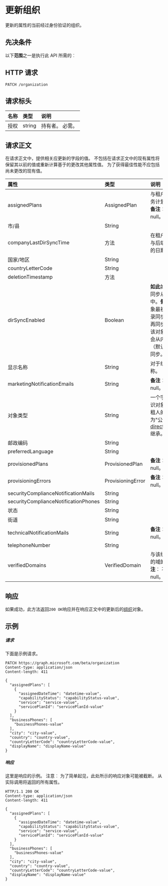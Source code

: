 # <a name="update-organization"></a>更新组织

更新的属性的当前经过身份验证的组织。
## <a name="prerequisites"></a>先决条件
以下**范围**之一是执行此 API 所需的︰
## <a name="http-request"></a>HTTP 请求
<!-- { "blockType": "ignored" } -->
```http
PATCH /organization

```
## <a name="request-headers"></a>请求标头
| 名称       | 类型 | 说明|
|:-----------|:------|:----------|
| 授权  | string  | 持有者<token>。 必需。 |

## <a name="request-body"></a>请求正文
在请求正文中，提供相关应更新的字段的值。 不包括在请求正文中的现有属性将保留其以前的值或重新计算基于的更改其他属性值。 为了获得最佳性能不应包括尚未更改的现有值。

| 属性     | 类型   |说明|
|:---------------|:--------|:----------|
|assignedPlans|AssignedPlan|与租户相关的服务计划的集合。                            **备注**︰ 不可以为 null。            |
|市/县|String|            |
|companyLastDirSyncTime|方法|在租户最后一次与后端目录同步的日期和时间。|
|国家/地区|String|            |
|countryLetterCode|String|            |
|deletionTimestamp|方法||
|dirSyncEnabled|Boolean|**如此**如果此对象同步从本地目录中。**假**如果此对象最初从内部目录同步，但不会再同步;**null**如果该对象已永远不会从内部目录 （默认值） 进行同步。|
|显示名称|String|对于组织显示名称。|
|marketingNotificationEmails|String|                                        **备注**︰ 不可以为 null。            |
|对象类型|String|一个字符串，标识对象类型。 承租人的值始终为"公司"。 从[directoryObject](../resources/directoryobject.md)继承。|
|邮政编码|String|            |
|preferredLanguage|String|            |
|provisionedPlans|ProvisionedPlan|                                        **备注**︰ 不可以为 null。            |
|provisioningErrors|ProvisioningError|                                        **备注**︰ 不可以为 null。            |
|securityComplianceNotificationMails|String||
|securityComplianceNotificationPhones|String||
|状态|String|            |
|街道|String|            |
|technicalNotificationMails|String|                                        **备注**︰ 不可以为 null。            |
|telephoneNumber|String|            |
|verifiedDomains|VerifiedDomain|与该组织相关联的域的集合。                            **备注**︰ 不可以为 null。            |

## <a name="response"></a>响应
如果成功，此方法返回`200 OK`响应并在响应正文中的更新后的[组织](../resources/organization.md)对象。
## <a name="example"></a>示例
##### <a name="request"></a>请求
下面是示例请求。
<!-- {
  "blockType": "request",
  "name": "update_organization"
}-->
```http
PATCH https://graph.microsoft.com/beta/organization
Content-type: application/json
Content-length: 411

{
  "assignedPlans": [
    {
      "assignedDateTime": "datetime-value",
      "capabilityStatus": "capabilityStatus-value",
      "service": "service-value",
      "servicePlanId": "servicePlanId-value"
    }
  ],
  "businessPhones": [
    "businessPhones-value"
  ],
  "city": "city-value",
  "country": "country-value",
  "countryLetterCode": "countryLetterCode-value",
  "displayName": "displayName-value"
}
```
##### <a name="response"></a>响应
这里是响应的示例。 注意︰ 为了简单起见，此处所示的响应对象可能被截断。 从实际调用将返回的所有属性。
<!-- {
  "blockType": "response",
  "truncated": true,
  "@odata.type": "microsoft.graph.organization"
} -->
```http
HTTP/1.1 200 OK
Content-type: application/json
Content-length: 411

{
  "assignedPlans": [
    {
      "assignedDateTime": "datetime-value",
      "capabilityStatus": "capabilityStatus-value",
      "service": "service-value",
      "servicePlanId": "servicePlanId-value"
    }
  ],
  "businessPhones": [
    "businessPhones-value"
  ],
  "city": "city-value",
  "country": "country-value",
  "countryLetterCode": "countryLetterCode-value",
  "displayName": "displayName-value"
}
```

<!-- uuid: 8fcb5dbc-d5aa-4681-8e31-b001d5168d79
2015-10-25 14:57:30 UTC -->
<!-- {
  "type": "#page.annotation",
  "description": "Update organization",
  "keywords": "",
  "section": "documentation",
  "tocPath": ""
}-->
